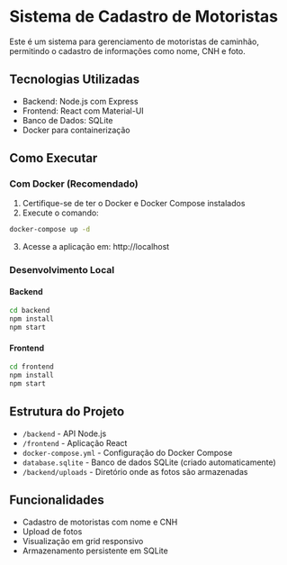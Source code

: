 # Sistema de Cadastro de Motoristas

Este é um sistema para gerenciamento de motoristas de caminhão, permitindo o cadastro de informações como nome, CNH e foto.

## Tecnologias Utilizadas

- Backend: Node.js com Express
- Frontend: React com Material-UI
- Banco de Dados: SQLite
- Docker para containerização

## Como Executar

### Com Docker (Recomendado)

1. Certifique-se de ter o Docker e Docker Compose instalados
2. Execute o comando:
```bash
docker-compose up -d
```
3. Acesse a aplicação em: http://localhost

### Desenvolvimento Local

#### Backend
```bash
cd backend
npm install
npm start
```

#### Frontend
```bash
cd frontend
npm install
npm start
```

## Estrutura do Projeto

- `/backend` - API Node.js
- `/frontend` - Aplicação React
- `docker-compose.yml` - Configuração do Docker Compose
- `database.sqlite` - Banco de dados SQLite (criado automaticamente)
- `/backend/uploads` - Diretório onde as fotos são armazenadas

## Funcionalidades

- Cadastro de motoristas com nome e CNH
- Upload de fotos
- Visualização em grid responsivo
- Armazenamento persistente em SQLite 